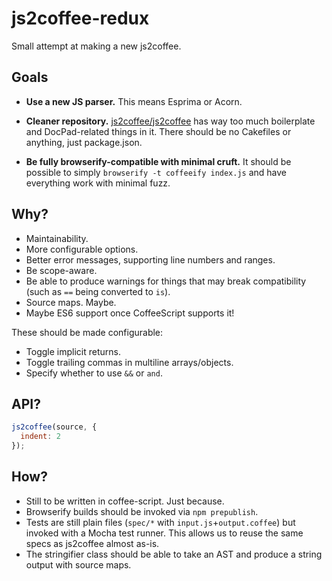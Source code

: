 # js2coffee-redux

Small attempt at making a new js2coffee.

## Goals

 * __Use a new JS parser.__
   This means Esprima or Acorn.

 * __Cleaner repository.__
   [js2coffee/js2coffee] has way too much boilerplate and DocPad-related things 
   in it. There should be no Cakefiles or anything, just package.json.

 * __Be fully browserify-compatible with minimal cruft.__
   It should be possible to simply `browserify -t coffeeify index.js` and have 
   everything work with minimal fuzz.

## Why?

 - Maintainability.
 - More configurable options.
 - Better error messages, supporting line numbers and ranges.
 - Be scope-aware.
 - Be able to produce warnings for things that may break compatibility (such as 
     `==` being converted to `is`).
 - Source maps. Maybe.
 - Maybe ES6 support once CoffeeScript supports it!

These should be made configurable:

 - Toggle implicit returns.
 - Toggle trailing commas in multiline arrays/objects.
 - Specify whether to use `&&` or `and`.

## API?

```js
js2coffee(source, {
  indent: 2
});
```

## How?

 - Still to be written in coffee-script. Just because.
 - Browserify builds should be invoked via `npm prepublish`.
 - Tests are still plain files (`spec/*` with `input.js`+`output.coffee`)
   but invoked with a Mocha test runner. This allows us to reuse the same specs
   as js2coffee almost as-is.
 - The stringifier class should be able to take an AST and produce a string 
 output with source maps.

[js2coffee/js2coffee]: https://github.com/js2coffee/js2coffee
